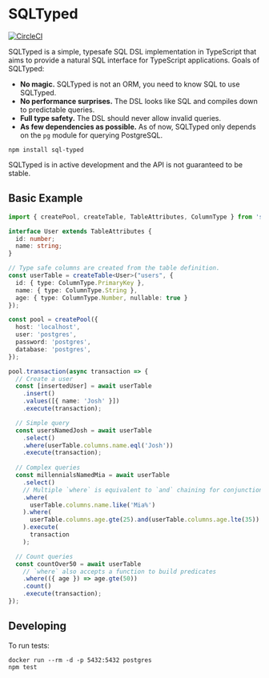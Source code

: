 # SQLTyped

[![CircleCI](https://circleci.com/gh/joshdover/sql-typed.svg?style=svg)](https://circleci.com/gh/joshdover/sql-typed)

SQLTyped is a simple, typesafe SQL DSL implementation in TypeScript that aims to provide a natural
SQL interface for TypeScript applications. Goals of SQLTyped:
- **No magic.** SQLTyped is not an ORM, you need to know SQL to use SQLTyped.
- **No performance surprises.** The DSL looks like SQL and compiles down to predictable queries.
- **Full type safety.** The DSL should never allow invalid queries.
- **As few dependencies as possible.** As of now, SQLTyped only depends on the `pg` module for querying PostgreSQL.

```
npm install sql-typed
```

SQLTyped is in active development and the API is not guaranteed to be stable.

## Basic Example

```typescript
import { createPool, createTable, TableAttributes, ColumnType } from 'sql-typed';

interface User extends TableAttributes {
  id: number;
  name: string;
}

// Type safe columns are created from the table definition.
const userTable = createTable<User>("users", {
  id: { type: ColumnType.PrimaryKey },
  name: { type: ColumnType.String },
  age: { type: ColumnType.Number, nullable: true }
});

const pool = createPool({
  host: 'localhost',
  user: 'postgres',
  password: 'postgres',
  database: 'postgres',
});

pool.transaction(async transaction => {
  // Create a user
  const [insertedUser] = await userTable
    .insert()
    .values([{ name: 'Josh' }])
    .execute(transaction);

  // Simple query
  const usersNamedJosh = await userTable
    .select()
    .where(userTable.columns.name.eql('Josh'))
    .execute(transaction);
  
  // Complex queries
  const millennialsNamedMia = await userTable
    .select()
    // Multiple `where` is equivalent to `and` chaining for conjunction logic
    .where(
      userTable.columns.name.like('Mia%')
    ).where(
      userTable.columns.age.gte(25).and(userTable.columns.age.lte(35))
    ).execute(
      transaction
    );

  // Count queries
  const countOver50 = await userTable
    // `where` also accepts a function to build predicates
    .where(({ age }) => age.gte(50))
    .count()
    .execute(transaction);
});
```

## Developing

To run tests:

```
docker run --rm -d -p 5432:5432 postgres
npm test
```
